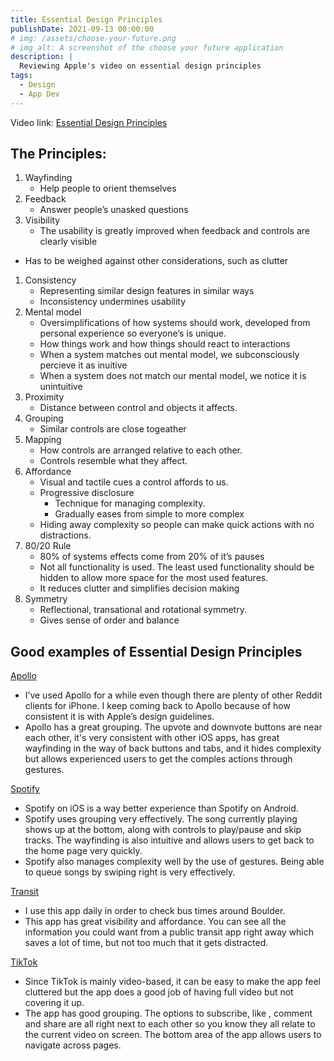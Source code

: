 ```yaml
---
title: Essential Design Principles
publishDate: 2021-09-13 00:00:00
# img: /assets/choose-your-future.png
# img_alt: A screenshot of the choose your future application
description: |
  Reviewing Apple's video on essential design principles
tags:
  - Design
  - App Dev
---
```

Video link: [Essential Design Principles](https://developer.apple.com/videos/play/wwdc2017/802/)

## The Principles:
1. Wayfinding
    - Help people to orient themselves
1. Feedback
    - Answer people’s unasked questions
1. Visibility
    - The usability is greatly improved when feedback and controls are clearly visible
- Has to be weighed against other considerations, such as clutter
1. Consistency
    - Representing similar design features in similar ways
    - Inconsistency undermines usability
1. Mental model
    - Oversimplifications of how systems should work, developed from personal experience so everyone’s is unique.
    - How things work and how things should react to interactions
    - When a system matches out mental model, we subconsciously percieve it as inuitive
    - When a system does not match our mental model, we notice it is unintuitive
1. Proximity
    - Distance between control and objects it affects.
1. Grouping
    - Similar controls are close togeather
1. Mapping
    - How controls are arranged relative to each other.
    - Controls resemble what they affect.
1. Affordance
    - Visual and tactile cues a control affords to us.
    - Progressive disclosure
        - Technique for managing complexity.
        - Gradually eases from simple to more complex
    - Hiding away complexity so people can make quick actions with no distractions.
1. 80/20 Rule
    - 80% of systems effects come from 20% of it’s pauses
    - Not all functionality is used. The least used functionality should be hidden to allow more space for the most used features.
    - It reduces clutter and simplifies decision making
1. Symmetry
    - Reflectional, transational and rotational symmetry.
    - Gives sense of order and balance

## Good examples of Essential Design Principles
[Apollo](https://apps.apple.com/us/story/id1556284268)
- I’ve used Apollo for a while even though there are plenty of other Reddit clients for iPhone. I keep coming back to Apollo because of how consistent it is with Apple’s design guidelines.
- Apollo has a great grouping. The upvote and downvote buttons are near each other, it's very consistent with other iOS apps, has great wayfinding in the way of back buttons and tabs, and it hides complexity but allows experienced users to get the comples actions through gestures.

[Spotify](https://apps.apple.com/us/app/spotify-discover-new-music/id324684580)
- Spotify on iOS is a way better experience than Spotify on Android.
- Spotify uses grouping very effectively. The song currently playing shows up at the bottom, along with controls to play/pause and skip tracks. The wayfinding is also intuitive and allows users to get back to the home page very quickly. 
- Spotify also manages complexity well by the use of gestures. Being able to queue songs by swiping right is very effectively.

[Transit](https://apps.apple.com/us/app/transit-bus-subway-times/id498151501)
- I use this app daily in order to check bus times around Boulder.
- This app has great visibility and affordance. You can see all the information you could want from a public transit app right away which saves a lot of time, but not too much that it gets distracted.

[TikTok](https://apps.apple.com/lc/app/tiktok/id835599320)
- Since TikTok is mainly video-based, it can be easy to make the app feel cluttered but the app does a good job of having full video but not covering it up. 
- The app has good grouping. The options to subscribe, like , comment and share are all right next to each other so you know they all relate to the current video on screen. The bottom area of the app allows users to navigate across pages.